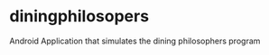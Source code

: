 diningphilosopers
=================

Android Application that simulates the dining philosophers program
